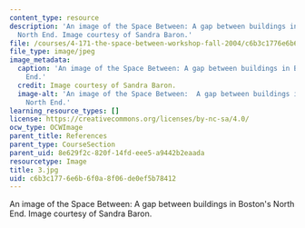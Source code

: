 ```yaml
---
content_type: resource
description: 'An image of the Space Between: A gap between buildings in Boston''s
  North End. Image courtesy of Sandra Baron.'
file: /courses/4-171-the-space-between-workshop-fall-2004/c6b3c1776e6b6f0a8f06de0ef5b78412_3.jpg
file_type: image/jpeg
image_metadata:
  caption: 'An image of the Space Between: A gap between buildings in Boston''s North
    End.'
  credit: Image courtesy of Sandra Baron.
  image-alt: 'An image of the Space Between:  A gap between buildings in Boston''s
    North End.'
learning_resource_types: []
license: https://creativecommons.org/licenses/by-nc-sa/4.0/
ocw_type: OCWImage
parent_title: References
parent_type: CourseSection
parent_uid: 8e629f2c-820f-14fd-eee5-a9442b2eaada
resourcetype: Image
title: 3.jpg
uid: c6b3c177-6e6b-6f0a-8f06-de0ef5b78412
---
```

An image of the Space Between: A gap between buildings in Boston's North End. Image courtesy of Sandra Baron.